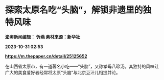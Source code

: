 # 探索太原名吃“头脑”，解锁非遗里的独特风味
**澎湃新闻编辑： 忻燕 素材来源：新华社**

**2023-10-31 02:53**

**https://m.thepaper.cn/detail/25125652**

在山西省太原市，有一道著名小吃——“头脑”，又称孝母八珍汤。其独特的风味让广大的美食爱好者经常将太原“头脑”与北京豆汁儿相提并论。